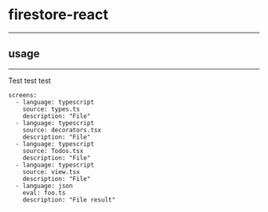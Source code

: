 # firestore-react
---

## usage
---

Test test test

```screens
screens:
  - language: typescript
    source: types.ts
    description: "File"
  - language: typescript
    source: decorators.tsx
    description: "File"
  - language: typescript
    source: Todos.tsx
    description: "File"
  - language: typescript
    source: view.tsx
    description: "File"
  - language: json
    eval: foo.ts
    description: "File result"
```
